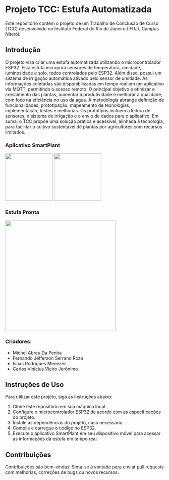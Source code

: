 # Projeto TCC: Estufa Automatizada

Este repositório contém o projeto de um Trabalho de Conclusão de Curso (TCC) desenvolvido no Instituto Federal do Rio de Janeiro (IFRJ), Campus Niterói.

## Introdução
O projeto visa criar uma estufa automatizada utilizando o microcontrolador ESP32. Esta estufa incorpora sensores de temperatura, umidade, luminosidade e solo, todos controlados pelo ESP32. Além disso, possui um sistema de irrigação automática ativado pelo sensor de umidade. As informações coletadas são disponibilizadas em tempo real em um aplicativo via MQTT, permitindo o acesso remoto. O principal objetivo é otimizar o crescimento das plantas, aumentar a produtividade e melhorar a qualidade, com foco na eficiência no uso da água. A metodologia abrange definição de funcionalidades, prototipação, mapeamento de tecnologias, implementação, testes e melhorias. Os protótipos incluem a leitura de sensores, o sistema de irrigação e o envio de dados para o aplicativo. Em suma, o TCC propõe uma solução prática e acessível, alinhada à tecnologia, para facilitar o cultivo sustentável de plantas por agricultores com recursos limitados.

### Aplicativo SmartPlant

<img src="https://github.com/fernandojeff/estufa_automatica/assets/71847546/709c01ab-699c-4795-9779-b6e723977b2e" width="150" /> 
<img src="https://github.com/fernandojeff/estufa_automatica/assets/71847546/d2081f8a-beba-4522-a5d6-0d2b56c3afb6" width="150" /> 

### Estufa Pronta

<img src="https://github.com/fernandojeff/estufa_automatica/assets/71847546/5282319d-e4d4-4a2b-9671-6122fca70ee4" width="350" />

### Criadores:
- Michel Abreu Da Penha
- Fernando Jefferson Serrano Roza
- Isaac Rodrigues Menezes
- Carlos Vinicius Vieiro Jerônimo

## Instruções de Uso
Para utilizar este projeto, siga as instruções abaixo:

1. Clone este repositório em sua máquina local.
2. Configure o microcontrolador ESP32 de acordo com as especificações do projeto.
3. Instale as dependências do projeto, caso necessário.
4. Compile e carregue o código no ESP32.
5. Execute o aplicativo SmartPlant em seu dispositivo móvel para acessar as informações da estufa em tempo real.

## Contribuições
Contribuições são bem-vindas! Sinta-se à vontade para enviar pull requests com melhorias, correções de bugs ou novos recursos.
